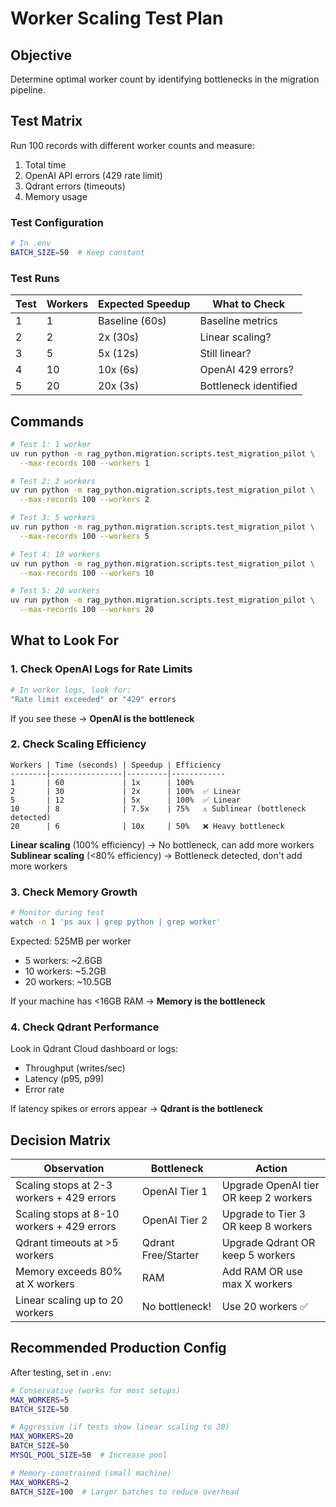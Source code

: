 # Worker Scaling Test Plan

## Objective
Determine optimal worker count by identifying bottlenecks in the migration pipeline.

## Test Matrix

Run 100 records with different worker counts and measure:
1. Total time
2. OpenAI API errors (429 rate limit)
3. Qdrant errors (timeouts)
4. Memory usage

### Test Configuration

```bash
# In .env
BATCH_SIZE=50  # Keep constant
```

### Test Runs

| Test | Workers | Expected Speedup | What to Check |
|------|---------|-----------------|---------------|
| 1    | 1       | Baseline (60s)  | Baseline metrics |
| 2    | 2       | 2x (30s)        | Linear scaling? |
| 3    | 5       | 5x (12s)        | Still linear? |
| 4    | 10      | 10x (6s)        | OpenAI 429 errors? |
| 5    | 20      | 20x (3s)        | Bottleneck identified |

## Commands

```bash
# Test 1: 1 worker
uv run python -m rag_python.migration.scripts.test_migration_pilot \
  --max-records 100 --workers 1

# Test 2: 2 workers
uv run python -m rag_python.migration.scripts.test_migration_pilot \
  --max-records 100 --workers 2

# Test 3: 5 workers
uv run python -m rag_python.migration.scripts.test_migration_pilot \
  --max-records 100 --workers 5

# Test 4: 10 workers
uv run python -m rag_python.migration.scripts.test_migration_pilot \
  --max-records 100 --workers 10

# Test 5: 20 workers
uv run python -m rag_python.migration.scripts.test_migration_pilot \
  --max-records 100 --workers 20
```

## What to Look For

### 1. Check OpenAI Logs for Rate Limits
```bash
# In worker logs, look for:
"Rate limit exceeded" or "429" errors
```

If you see these → **OpenAI is the bottleneck**

### 2. Check Scaling Efficiency

```
Workers | Time (seconds) | Speedup | Efficiency
--------|----------------|---------|------------
1       | 60             | 1x      | 100%
2       | 30             | 2x      | 100%  ✅ Linear
5       | 12             | 5x      | 100%  ✅ Linear
10      | 8              | 7.5x    | 75%   ⚠️ Sublinear (bottleneck detected)
20      | 6              | 10x     | 50%   ❌ Heavy bottleneck
```

**Linear scaling** (100% efficiency) → No bottleneck, can add more workers
**Sublinear scaling** (<80% efficiency) → Bottleneck detected, don't add more workers

### 3. Check Memory Growth

```bash
# Monitor during test
watch -n 1 'ps aux | grep python | grep worker'
```

Expected: 525MB per worker
- 5 workers: ~2.6GB
- 10 workers: ~5.2GB
- 20 workers: ~10.5GB

If your machine has <16GB RAM → **Memory is the bottleneck**

### 4. Check Qdrant Performance

Look in Qdrant Cloud dashboard or logs:
- Throughput (writes/sec)
- Latency (p95, p99)
- Error rate

If latency spikes or errors appear → **Qdrant is the bottleneck**

## Decision Matrix

| Observation | Bottleneck | Action |
|-------------|------------|--------|
| Scaling stops at 2-3 workers + 429 errors | OpenAI Tier 1 | Upgrade OpenAI tier OR keep 2 workers |
| Scaling stops at 8-10 workers + 429 errors | OpenAI Tier 2 | Upgrade to Tier 3 OR keep 8 workers |
| Qdrant timeouts at >5 workers | Qdrant Free/Starter | Upgrade Qdrant OR keep 5 workers |
| Memory exceeds 80% at X workers | RAM | Add RAM OR use max X workers |
| Linear scaling up to 20 workers | No bottleneck! | Use 20 workers ✅ |

## Recommended Production Config

After testing, set in `.env`:

```bash
# Conservative (works for most setups)
MAX_WORKERS=5
BATCH_SIZE=50

# Aggressive (if tests show linear scaling to 20)
MAX_WORKERS=20
BATCH_SIZE=50
MYSQL_POOL_SIZE=50  # Increase pool

# Memory-constrained (small machine)
MAX_WORKERS=2
BATCH_SIZE=100  # Larger batches to reduce overhead
```
